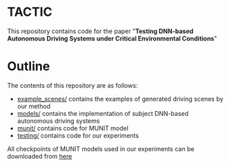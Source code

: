 # TACTIC

This repository contains code for the paper "**Testing DNN-based Autonomous Driving Systems under Critical Environmental Conditions**"

# Outline

The contents of this repository are as follows:

- [example_scenes/](https://github.com/TACTIC21/TACTIC/tree/master/example_scenes) contains the examples of generated driving scenes by our method
- [models/](https://github.com/TACTIC21/TACTIC/tree/master/models) contains the implementation of subject DNN-based autonomous driving systems
- [munit/](https://github.com/TACTIC21/TACTIC/tree/master/munit) contains code for MUNIT model
- [testing/](https://github.com/TACTIC21/TACTIC/tree/master/testing) contains code for our experiments

All checkpoints of MUNIT models used in our experiments can be downloaded from [here](https://1drv.ms/u/s!ArfDZDT3m0qHg0LV1LXttx_YS3k8?e=P6Q4kr)
